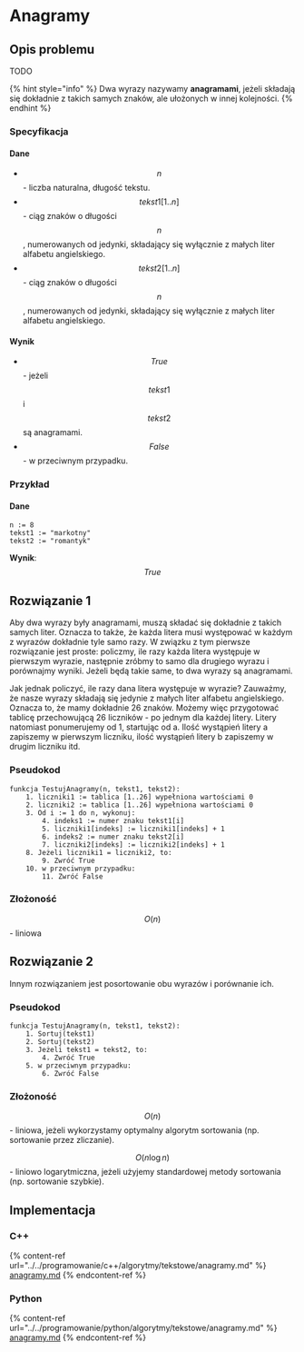 # Anagramy

## Opis problemu

TODO

{% hint style="info" %}
Dwa wyrazy nazywamy **anagramami**, jeżeli składają się dokładnie z takich samych znaków, ale ułożonych w innej kolejności.
{% endhint %}

### Specyfikacja

#### Dane

* $$n$$ - liczba naturalna, długość tekstu.
* $$tekst1[1..n]$$ - ciąg znaków o długości $$n$$, numerowanych od jedynki, składający się wyłącznie z małych liter alfabetu angielskiego.
* $$tekst2[1..n]$$ - ciąg znaków o długości $$n$$, numerowanych od jedynki, składający się wyłącznie z małych liter alfabetu angielskiego.

#### Wynik

* $$True$$ - jeżeli $$tekst1$$ i $$tekst2$$ są anagramami.
* $$False$$ - w przeciwnym przypadku.

### Przykład

#### Dane

```
n := 8
tekst1 := "markotny"
tekst2 := "romantyk"
```

**Wynik**: $$True$$ 

## Rozwiązanie 1

Aby dwa wyrazy były anagramami, muszą składać się dokładnie z takich samych liter. Oznacza to także, że każda litera musi występować w każdym z wyrazów dokładnie tyle samo razy. W związku z tym pierwsze rozwiązanie jest proste: policzmy, ile razy każda litera występuje w pierwszym wyrazie, następnie zróbmy to samo dla drugiego wyrazu i porównajmy wyniki. Jeżeli będą takie same, to dwa wyrazy są anagramami.

Jak jednak policzyć, ile razy dana litera występuje w wyrazie? Zauważmy, że nasze wyrazy składają się jedynie z małych liter alfabetu angielskiego. Oznacza to, że mamy dokładnie 26 znaków. Możemy więc przygotować tablicę przechowującą 26 liczników - po jednym dla każdej litery. Litery natomiast ponumerujemy od 1, startując od a. Ilość wystąpień litery a zapiszemy w pierwszym liczniku, ilość wystąpień litery b zapiszemy w drugim liczniku itd.

### Pseudokod

```
funkcja TestujAnagramy(n, tekst1, tekst2):
    1. liczniki1 := tablica [1..26] wypełniona wartościami 0
    2. liczniki2 := tablica [1..26] wypełniona wartościami 0
    3. Od i := 1 do n, wykonuj:
        4. indeks1 := numer znaku tekst1[i]
        5. liczniki1[indeks] := liczniki1[indeks] + 1
        6. indeks2 := numer znaku tekst2[i]
        7. liczniki2[indeks] := liczniki2[indeks] + 1
    8. Jeżeli liczniki1 = liczniki2, to:
        9. Zwróć True
    10. w przeciwnym przypadku:
        11. Zwróć False
```

### Złożoność

$$O(n)$$ - liniowa

## Rozwiązanie 2

Innym rozwiązaniem jest posortowanie obu wyrazów i porównanie ich.

### Pseudokod

```
funkcja TestujAnagramy(n, tekst1, tekst2):
    1. Sortuj(tekst1)
    2. Sortuj(tekst2)
    3. Jeżeli tekst1 = tekst2, to:
        4. Zwróć True
    5. w przeciwnym przypadku:
        6. Zwróć False 
```

### Złożoność

$$O(n)$$ - liniowa, jeżeli wykorzystamy optymalny algorytm sortowania (np. sortowanie przez zliczanie).

$$O(n\log{n})$$ - liniowo logarytmiczna, jeżeli użyjemy standardowej metody sortowania (np. sortowanie szybkie). 

## Implementacja

### C++

{% content-ref url="../../programowanie/c++/algorytmy/tekstowe/anagramy.md" %}
[anagramy.md](../../programowanie/c++/algorytmy/tekstowe/anagramy.md)
{% endcontent-ref %}

### Python

{% content-ref url="../../programowanie/python/algorytmy/tekstowe/anagramy.md" %}
[anagramy.md](../../programowanie/python/algorytmy/tekstowe/anagramy.md)
{% endcontent-ref %}

